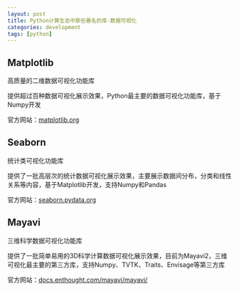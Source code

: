 ```yaml
---
layout: post
title: Python计算生态中那些著名的库-数据可视化
categories: development
tags: [python]
---
```


## Matplotlib

高质量的二维数据可视化功能库

提供超过百种数据可视化展示效果，Python最主要的数据可视化功能库，基于Numpy开发

官方网站：[matplotlib.org](http://matplotlib.org)

## Seaborn

统计类可视化功能库

提供了一批高层次的统计数据可视化展示效果，主要展示数据间分布，分类和线性关系等内容，基于Matplotlib开发，支持Numpy和Pandas

官方网站：[seaborn.pydata.org](http://seaborn.pydata.org)

## Mayavi

三维科学数据可视化功能库

提供了一批简单易用的3D科学计算数据可视化展示效果，目前为Mayavi2，三维可视化最主要的第三方库，支持Numpy、TVTK、Traits、Envisage等第三方库

官方网站：[docs.enthought.com/mayavi/mayavi/](http://docs.enthought.com/mayavi/mayavi/)
